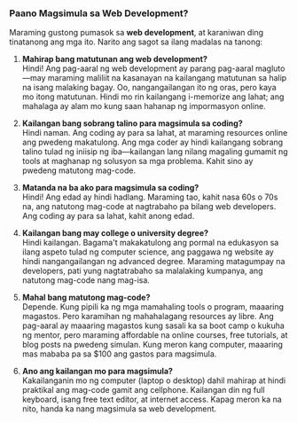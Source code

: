 ### **Paano Magsimula sa Web Development?**

Maraming gustong pumasok sa **web development**, at karaniwan ding tinatanong ang mga ito. Narito ang sagot sa ilang madalas na tanong:

1. **Mahirap bang matutunan ang web development?**  
   Hindi! Ang pag-aaral ng web development ay parang pag-aaral magluto—may maraming maliliit na kasanayan na kailangang matutunan sa halip na isang malaking bagay. Oo, nangangailangan ito ng oras, pero kaya mo itong matutunan. Hindi mo rin kailangang i-memorize ang lahat; ang mahalaga ay alam mo kung saan hahanap ng impormasyon online.

2. **Kailangan bang sobrang talino para magsimula sa coding?**  
   Hindi naman. Ang coding ay para sa lahat, at maraming resources online ang pwedeng makatulong. Ang mga coder ay hindi kailangang sobrang talino tulad ng iniisip ng iba—kailangan lang nilang magaling gumamit ng tools at maghanap ng solusyon sa mga problema. Kahit sino ay pwedeng matutong mag-code.

3. **Matanda na ba ako para magsimula sa coding?**  
   Hindi! Ang edad ay hindi hadlang. Maraming tao, kahit nasa 60s o 70s na, ang natutong mag-code at nagtrabaho pa bilang web developers. Ang coding ay para sa lahat, kahit anong edad.

4. **Kailangan bang may college o university degree?**  
   Hindi kailangan. Bagama't makakatulong ang pormal na edukasyon sa ilang aspeto tulad ng computer science, ang paggawa ng website ay hindi nangangailangan ng advanced degree. Maraming matagumpay na developers, pati yung nagtatrabaho sa malalaking kumpanya, ang natutong mag-code nang mag-isa.

5. **Mahal bang matutong mag-code?**  
   Depende. Kung pipili ka ng mga mamahaling tools o program, maaaring magastos. Pero karamihan ng mahahalagang resources ay libre. Ang pag-aaral ay maaaring magastos kung sasali ka sa boot camp o kukuha ng mentor, pero maraming affordable na online courses, free tutorials, at blog posts na pwedeng simulan. Kung meron kang computer, maaaring mas mababa pa sa $100 ang gastos para magsimula.

6. **Ano ang kailangan mo para magsimula?**  
   Kakailanganin mo ng computer (laptop o desktop) dahil mahirap at hindi praktikal ang mag-code gamit ang cellphone. Kailangan din ng full keyboard, isang free text editor, at internet access. Kapag meron ka na nito, handa ka nang magsimula sa web development.